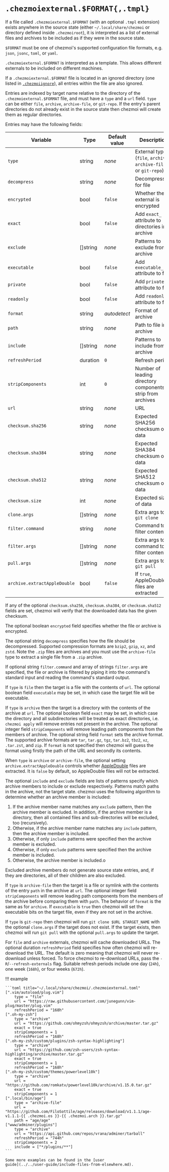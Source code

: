 # `.chezmoiexternal.$FORMAT{,.tmpl}`

If a file called `.chezmoiexternal.$FORMAT` (with an optional `.tmpl` extension)
exists anywhere in the source state (either `~/.local/share/chezmoi` or directory
defined inside `.chezmoiroot`), it is interpreted as a list of external files and
archives to be included as if they were in the source state.

`$FORMAT` must be one of chezmoi's supported configuration file formats, e.g.
`json`, `jsonc`, `toml`, or `yaml`.

`.chezmoiexternal.$FORMAT` is interpreted as a template. This allows different
externals to be included on different machines.

If a `.chezmoiexternal.$FORMAT` file is located in an ignored directory (one
listed in [`.chezmoiignore`](chezmoiignore.md)), all entries within the file are also ignored.

Entries are indexed by target name relative to the directory of the
`.chezmoiexternal.$FORMAT` file, and must have a `type` and a `url` field.
`type` can be either `file`, `archive`, `archive-file`, or `git-repo`. If the
entry's parent directories do not already exist in the source state then chezmoi
will create them as regular directories.

Entries may have the following fields:

| Variable                     | Type     | Default value | Description                                                      |
| ---------------------------- | -------- | ------------- | ---------------------------------------------------------------- |
| `type`                       | string   | *none*        | External type (`file`, `archive`, `archive-file`, or `git-repo`) |
| `decompress`                 | string   | *none*        | Decompression for file                                           |
| `encrypted`                  | bool     | `false`       | Whether the external is encrypted                                |
| `exact`                      | bool     | `false`       | Add `exact_` attribute to directories in archive                 |
| `exclude`                    | []string | *none*        | Patterns to exclude from archive                                 |
| `executable`                 | bool     | `false`       | Add `executable_` attribute to file                              |
| `private`                    | bool     | `false`       | Add `private_` attribute to file                                 |
| `readonly`                   | bool     | `false`       | Add `readonly_` attribute to file                                |
| `format`                     | string   | *autodetect*  | Format of archive                                                |
| `path`                       | string   | *none*        | Path to file in archive                                          |
| `include`                    | []string | *none*        | Patterns to include from archive                                 |
| `refreshPeriod`              | duration | `0`           | Refresh period                                                   |
| `stripComponents`            | int      | `0`           | Number of leading directory components to strip from archives    |
| `url`                        | string   | *none*        | URL                                                              |
| `checksum.sha256`            | string   | *none*        | Expected SHA256 checksum of data                                 |
| `checksum.sha384`            | string   | *none*        | Expected SHA384 checksum of data                                 |
| `checksum.sha512`            | string   | *none*        | Expected SHA512 checksum of data                                 |
| `checksum.size`              | int      | *none*        | Expected size of data                                            |
| `clone.args`                 | []string | *none*        | Extra args to `git clone`                                        |
| `filter.command`             | string   | *none*        | Command to filter contents                                       |
| `filter.args`                | []string | *none*        | Extra args to command to filter contents                         |
| `pull.args`                  | []string | *none*        | Extra args to `git pull`                                         |
| `archive.extractAppleDouble` | bool     | `false`       | If `true`, AppleDouble files are extracted                       |

If any of the optional `checksum.sha256`, `checksum.sha384`, or
`checksum.sha512` fields are set, chezmoi will verify that the downloaded data
has the given checksum.

The optional boolean `encrypted` field specifies whether the file or archive is
encrypted.

The optional string `decompress` specifies how the file should be decompressed.
Supported compression formats are `bzip2`, `gzip`, `xz`, and `zstd`. Note the
`.zip` files are archives and you must use the `archive-file` type to extract a
single file from a `.zip` archive.

If optional string `filter.command` and array of strings `filter.args` are
specified, the file or archive is filtered by piping it into the command's
standard input and reading the command's standard output.

If `type` is `file` then the target is a file with the contents of `url`. The
optional boolean field `executable` may be set, in which case the target file
will be executable.

If `type` is `archive` then the target is a directory with the contents of the
archive at `url`. The optional boolean field `exact` may be set, in which case
the directory and all subdirectories will be treated as exact directories, i.e.
`chezmoi apply` will remove entries not present in the archive. The optional
integer field `stripComponents` will remove leading path components from the
members of archive. The optional string field `format` sets the archive format.
The supported archive formats are `tar`, `tar.gz`, `tgz`, `tar.bz2`, `tbz2`,
`xz`, `.tar.zst`, and `zip`. If `format` is not specified then chezmoi will
guess the format using firstly the path of the URL and secondly its contents.

When `type` is `archive` or `archive-file`, the optional setting
`archive.extractAppleDouble` controls whether
[AppleDouble](https://en.wikipedia.org/wiki/AppleSingle_and_AppleDouble_formats)
files are extracted. It is `false` by default, so AppleDouble files will not
be extracted.

The optional `include` and `exclude` fields are lists of patterns specify which
archive members to include or exclude respectively. Patterns match paths in the
archive, not the target state. chezmoi uses the following algorithm to
determine whether an archive member is included:

1. If the archive member name matches any `exclude` pattern, then the archive
   member is excluded. In addition, if the archive member is a directory, then
   all contained files and sub-directories will be excluded, too (recursively).
2. Otherwise, if the archive member name matches any `include` pattern, then
   the archive member is included.
3. Otherwise, if only `include` patterns were specified then the archive member
   is excluded.
4. Otherwise, if only `exclude` patterns were specified then the archive member
   is included.
5. Otherwise, the archive member is included.o

Excluded archive members do not generate source state entries, and, if they are
directories, all of their children are also excluded.

If `type` is `archive-file` then the target is a file or symlink with the
contents of the entry `path` in the archive at `url`. The optional integer field
`stripComponents` will remove leading path components from the members of the
archive before comparing them with `path`. The behavior of `format` is the same
as for `archive`. If `executable` is `true` then chezmoi will set the executable
bits on the target file, even if they are not set in the archive.

If `type` is `git-repo` then chezmoi will run `git clone $URL $TARGET_NAME`
with the optional `clone.args` if the target does not exist. If the target
exists, then chezmoi will run `git pull` with the optional `pull.args` to
update the target.

For `file` and `archive` externals, chezmoi will cache downloaded URLs. The
optional duration `refreshPeriod` field specifies how often chezmoi will
re-download the URL. The default is zero meaning that chezmoi will never
re-download unless forced. To force chezmoi to re-download URLs, pass the
`-R`/`--refresh-externals` flag. Suitable refresh periods include one day
(`24h`), one week (`168h`), or four weeks (`672h`).

!!! example

    ```toml title="~/.local/share/chezmoi/.chezmoiexternal.toml"
    [".vim/autoload/plug.vim"]
        type = "file"
        url = "https://raw.githubusercontent.com/junegunn/vim-plug/master/plug.vim"
        refreshPeriod = "168h"
    [".oh-my-zsh"]
        type = "archive"
        url = "https://github.com/ohmyzsh/ohmyzsh/archive/master.tar.gz"
        exact = true
        stripComponents = 1
        refreshPeriod = "168h"
    [".oh-my-zsh/custom/plugins/zsh-syntax-highlighting"]
        type = "archive"
        url = "https://github.com/zsh-users/zsh-syntax-highlighting/archive/master.tar.gz"
        exact = true
        stripComponents = 1
        refreshPeriod = "168h"
    [".oh-my-zsh/custom/themes/powerlevel10k"]
        type = "archive"
        url = "https://github.com/romkatv/powerlevel10k/archive/v1.15.0.tar.gz"
        exact = true
        stripComponents = 1
    [".local/bin/age"]
        type = "archive-file"
        url = "https://github.com/FiloSottile/age/releases/download/v1.1.1/age-v1.1.1-{{ .chezmoi.os }}-{{ .chezmoi.arch }}.tar.gz"
        path = "age/age"
    ["www/adminer/plugins"]
        type = "archive"
        url = "https://api.github.com/repos/vrana/adminer/tarball"
        refreshPeriod = "744h"
        stripComponents = 2
        include = ["*/plugins/**"]
    ```

    Some more examples can be found in the [user
    guide](../../user-guide/include-files-from-elsewhere.md).
